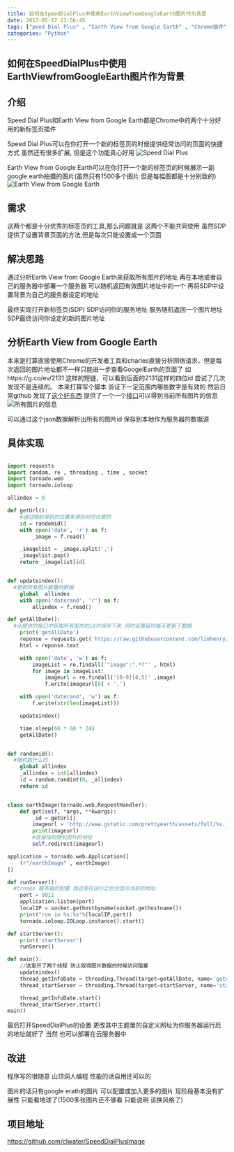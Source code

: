```yaml
---
title: 如何在SpeedDialPlus中使用EarthViewfromGoogleEarth图片作为背景
date: 2017-05-17 23:56:45
tags: ["peed Dial Plus" , "Earth View from Google Earth" , "Chrome插件" , "Python"]
categories: "Python"
---
```


## 如何在SpeedDialPlus中使用EarthViewfromGoogleEarth图片作为背景

## 介绍
Speed Dial Plus和Earth View from Google Earth都是Chrome中的两个十分好用的新标签页插件

Speed Dial Plus可以在你打开一个新的标签页的时候提供经常访问的页面的快捷方式 虽然还有很多扩展, 但是这个功能真心好用
![Speed Dial Plus](https://qiniu-ali-oss.oss-cn-hangzhou.aliyuncs.com/qiniuold/39416953-file_1495036928867_860e.png)
<!--more-->
Earth View from Google Earth可以在你打开一个新的标签页的时候展示一副google earth拍摄的图片(虽然只有1500多个图片 但是每幅图都是十分别致的)
![Earth View from Google Earth](https://qiniu-ali-oss.oss-cn-hangzhou.aliyuncs.com/qiniuold/62579920-file_1495037085098_d853.png)


## 需求
这两个都是十分优秀的标签页的工具,那么问题就是 这两个不能共同使用 虽然SDP提供了设置背景页面的方法,但是每次只能设置成一个页面

## 解决思路
通过分析Earth View from Google Earth来获取所有图片的地址 再在本地或者自己的服务器中部署一个服务器 可以随机返回有效图片地址中的一个 再将SDP中设置背景为自己的服务器设定的地址

最终实现打开新标签页(SDP) SDP访问你的服务地址 服务随机返回一个图片地址 SDP最终访问你设定的新的图片地址

## 分析Earth View from Google Earth
本来是打算直接使用Chrome的开发者工具和charles直接分析网络请求，但是每次返回的图片地址都不一样只能进一步查看GoogelEarth的页面了
如https://g.co/ev/2131 这样的短链，可以看到后面的2131这样的四位id 尝试了几次发现不是连续的。  本来打算写个脚本 验证下一定范围内哪些数字是有效的
然后日常github 发现了[这个好东西](https://github.com/limhenry/earthview) 提供了一个一个[接口](https://raw.githubusercontent.com/limhenry/earthview/master/earthview.json)可以得到当前所有图片的信息
![所有图片的信息](https://qiniu-ali-oss.oss-cn-hangzhou.aliyuncs.com/qiniuold/11845916-file_1495088848235_6c3c.png)

可以通过这个json数据解析出所有的图片id  保存到本地作为服务器的数据源

## 具体实现
```Python

import requests
import random, re , threading , time , socket
import tornado.web
import tornado.ioloop

allindex = 0

def getUrl():
    #通过随机得到的位置来得到对应位置的
    id = randomid()
    with open('date', 'r') as f:
        _image = f.read()

    _imagelist = _image.split(',')
    _imagelist.pop()
    return _imagelist[id]


def updateindex():
  #更新所有图片数量的数据
    global  allindex
    with open('daterand', 'r') as f:
        allindex = f.read()

def getAllDate():
  #从提供的接口中获取所有图片的id并保存下来 同时设置延时每天更新下数据
    print('getAllDate')
    reponse = requests.get('https://raw.githubusercontent.com/limhenry/earthview/master/earthview.json')
    html = reponse.text

    with open('date', 'w') as f:
        imageList = re.findall('"image":".*?"' , html)
        for image in imageList:
            imageurl = re.findall('[0-9]{4,5}' ,image)
            f.write(imageurl[0] + ',')

    with open('daterand', 'w') as f:
        f.write(str(len(imageList)))

    updateindex()

    time.sleep(60 * 60 * 24)
    getAllDate()


def randomid():
  #随机数什么的
    global allindex
    _allindex = int(allindex)
    id = random.randint(0, _allindex)
    return id


class earthImage(tornado.web.RequestHandler):
    def get(self, *args, **kwargs):
        _id = getUrl()
        imageurl = 'http://www.gstatic.com/prettyearth/assets/full/%s.jpg'%(_id)
        print(imageurl)
        #直接指向随机图片的地址
        self.redirect(imageurl)

application = tornado.web.Application([
    (r"/earthImage" , earthImage)
])

def runServer():
  #trnado 服务器的配置 我这里在运行之后会显示当前的地址
    port = 9011
    application.listen(port)
    localIP = socket.gethostbyname(socket.gethostname())
    print("run in %s:%s"%(localIP,port))
    tornado.ioloop.IOLoop.instance().start()

def startServer():
    print('startServer')
    runServer()

def main():
    //这里开了两个线程 防止取得图片数据的时候访问阻塞
    updateindex()
    thread_getInfoDate = threading.Thread(target=getAllDate, name='getAllDate')
    thread_startServer = threading.Thread(target=startServer, name='startServer')

    thread_getInfoDate.start()
    thread_startServer.start()
main()
```

最后打开SpeedDialPlus的设置 更改其中主题里的自定义网址为你服务器运行后的地址就好了 当然 也可以部署在云服务器中

## 改进
程序写的很随意 山顶洞人编程 性能的话自用还可以的

图片的话只有google erath的图片 可以配置或加入更多的图片 现阶段基本没有扩展性 只能看地球了(1500多张图片还不够看 只能说明 该换风格了)

## 项目地址

https://github.com/clwater/SpeedDialPlusImage
